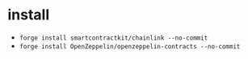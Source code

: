 # install
- `forge install smartcontractkit/chainlink --no-commit`
- `forge install OpenZeppelin/openzeppelin-contracts --no-commit`